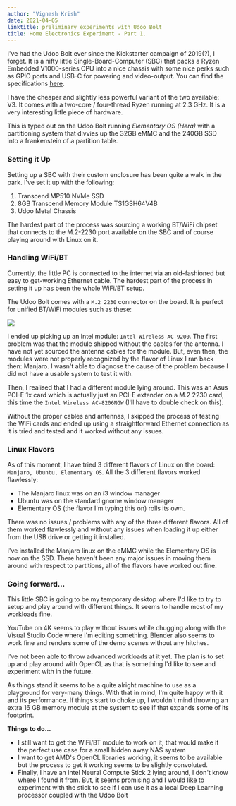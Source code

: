 ```yaml
---
author: "Vignesh Krish"
date: 2021-04-05
linktitle: preliminary experiments with Udoo Bolt
title: Home Electronics Experiment - Part 1.
---
```


I've had the Udoo Bolt ever since the Kickstarter campaign of 2019(?), I forget. It is a nifty little Single-Board-Computer (SBC) that packs a Ryzen Embedded V1000-series CPU into a nice chassis with some nice perks such as GPIO ports and USB-C for powering and video-output. You can find the specifications [here](https://www.udoo.org/discover-the-udoo-bolt/).

I have the cheaper and slightly less powerful variant of the two available: V3. It comes with a two-core / four-thread Ryzen running at 2.3 GHz. It is a very interesting little piece of hardware.

This is typed out on the Udoo Bolt running *Elementary OS (Hera)* with a partitioning system that divvies up the 32GB eMMC and the 240GB SSD into a frankenstein of a partition table. 

### Setting it Up

Setting up a SBC with their custom enclosure has been quite a walk in the park. I've set it up with the following:

1. Transcend MP510 NVMe SSD
2. 8GB Transcend Memory Module TS1GSH64V4B
3. Udoo Metal Chassis

The hardest part of the process was sourcing a working BT/WiFi chipset that connects to the M.2-2230 port available on the SBC and of course playing around with Linux on it.

### Handling WiFi/BT

Currently, the little PC is connected to the internet via an old-fashioned but easy to get-working Ethernet cable. The hardest part of the process in setting it up has been the whole WiFi/BT setup.

The Udoo Bolt comes with a `M.2 2230` connector on the board. It is perfect for unified BT/WiFi modules such as these:

![](/images/m2-2230-image.jpeg)

I ended up picking up an Intel module: `Intel Wireless AC-9200`. The first problem was that the module shipped without the cables for the antenna. I have not yet sourced the antenna cables for the module. But, even then, the modules were not properly recognized by the flavor of Linux I ran back then: Manjaro. I wasn't able to diagnose the cause of the problem because I did not have a usable system to test it with. 

Then, I realised that I had a different module lying around. This was an Asus PCI-E 1x card which is actually just an PCI-E extender on a M.2 2230 card, this time the `Intel Wireless AC-8206NGW` (I'll have to double check on this).

Without the proper cables and antennas, I skipped the process of testing the WiFi cards and ended up using a straightforward Ethernet connection as it is tried and tested and it worked without any issues.


### Linux Flavors

As of this moment, I have tried 3 different flavors of Linux on the board: `Manjaro, Ubuntu, Elementary OS`. All the 3 different flavors worked flawlessly:

- The Manjaro linux was on an i3 window manager
- Ubuntu was on the standard gnome window manager
- Elementary OS (the flavor I'm typing this on) rolls its own.

There was no issues / problems with any of the three different flavors. All of them worked flawlessly and without any issues when loading it up either from the USB drive or getting it installed.

I've installed the Manjaro linux on the eMMC while the Elementary OS is now on the SSD. There haven't been any major issues in moving them around with respect to partitions, all of the flavors have worked out fine. 

### Going forward...

This little SBC is going to be my temporary desktop where I'd like to try to setup and play around with different things. It seems to handle most of my workloads fine.

YouTube on 4K seems to play without issues while chugging along with the Visual Studio Code where i'm editing something. Blender also seems to work fine and renders some of the demo scenes without any hitches.

I've not been able to throw advanced workloads at it yet. The plan is to set up and play around with OpenCL as that is something I'd like to see and experiment with in the future.

As things stand it seems to be a quite alright machine to use as a playground for very-many things. With that in mind, I'm quite happy with it and its performance. If things start to choke up, I wouldn't mind throwing an extra 16 GB memory module at the system to see if that expands some of its footprint.

**Things to do...**

- I still want to get the WiFi/BT module to work on it, that would make it the perfect use case for a small hidden away NAS system
- I want to get AMD's OpenCL libraries working, it seems to be available but the process to get it working seems to be slightly convoluted.
- Finally, I have an Intel Neural Compute Stick 2 lying around, I don't know where I found it from. But, it seems promising and I would like to experiment with the stick to see if I can use it as a local Deep Learning processor coupled with the Udoo Bolt

